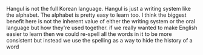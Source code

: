 Hangul is not the full Korean language. Hangul is just a writing system like the alphabet. The alphabet is pretty easy to learn too. I think the biggest benefit here is not the inherent value of either the writing system or the oral language but how they're used together. if we really wanted to make English easier to learn then we could re-spell all the words in it to be more consistent but instead we use the spelling as a way to hide the history of a word

